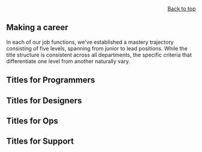 <div id="readme" class="Box-body readme blob js-code-block-container">
<article class="markdown-body entry-content p-3 p-md-6" itemprop="text">
<p align="right">
<a href="https://github.com/oreol-ag/oreol-web#--advanced-computing-technologies">Back to top</a>
</p>

# Making a career

<!-- https://basecamp.com/handbook/11-making-a-career -->

In each of our job functions, we've established a mastery trajectory consisting of five levels, spanning from junior to lead positions. While the title structure is consistent across all departments, the specific criteria that differentiate one level from another naturally vary. 

## Titles for Programmers

## Titles for Designers

## Titles for Ops

## Titles for Support